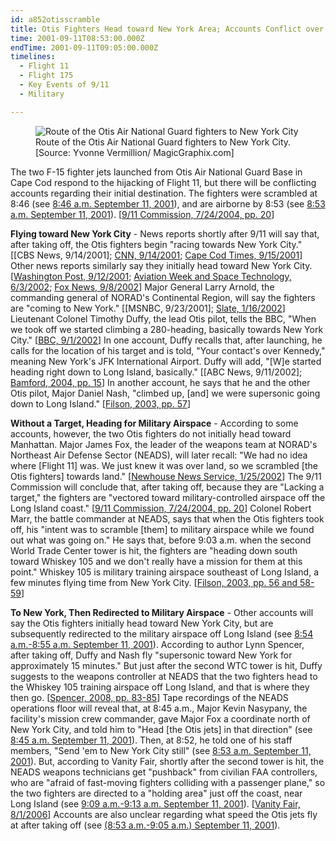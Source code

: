 ```yaml
---
id: a852otisscramble
title: Otis Fighters Head toward New York Area; Accounts Conflict over Exact Destination
time: 2001-09-11T08:53:00.000Z
endTime: 2001-09-11T09:05:00.000Z
timelines:
  - Flight 11
  - Flight 175
  - Key Events of 9/11
  - Military

---
```


<figure class="image">
  <img alt="Route of the Otis Air National Guard fighters to New York City" src="http://cdn.historycommons.org/images/events/281_map_otisflight2050081722-9162.jpg" />
  <figcaption>Route of the Otis Air National Guard fighters to New York City.<br>[Source: Yvonne Vermillion/ MagicGraphix.com]</figcaption>
</figure>

The two F-15 fighter jets launched from Otis Air National Guard Base in Cape Cod respond to the hijacking of Flight 11, but there will be conflicting accounts regarding their initial destination. The fighters were scrambled at 8:46 (see [8:46 a.m. September 11, 2001](/timeline/#a846scramble)), and are airborne by 8:53 (see [8:53 a.m. September 11, 2001](/timeline/#a852otistakeoff)). [[9/11 Commission, 7/24/2004, pp. 20][1]]

**Flying toward New York City** - News reports shortly after 9/11 will say that, after taking off, the Otis fighters begin "racing towards New York City." [[CBS News, 9/14/2001]; [CNN, 9/14/2001][2]; [Cape Cod Times, 9/15/2001][3]] Other news reports similarly say they initially head toward New York City. [[Washington Post, 9/12/2001][4]; [Aviation Week and Space Technology, 6/3/2002][5]; [Fox News, 9/8/2002][6]] Major General Larry Arnold, the commanding general of NORAD's Continental Region, will say the fighters are "coming to New York." [[MSNBC, 9/23/2001]; [Slate, 1/16/2002][7]] Lieutenant Colonel Timothy Duffy, the lead Otis pilot, tells the BBC, "When we took off we started climbing a 280-heading, basically towards New York City." [[BBC, 9/1/2002][8]] In one account, Duffy recalls that, after launching, he calls for the location of his target and is told, "Your contact's over Kennedy," meaning New York's JFK International Airport. Duffy will add, "[W]e started heading right down to Long Island, basically." [[ABC News, 9/11/2002]; [Bamford, 2004, pp. 15][9]] In another account, he says that he and the other Otis pilot, Major Daniel Nash, "climbed up, [and] we were supersonic going down to Long Island." [[Filson, 2003, pp. 57][10]]

**Without a Target, Heading for Military Airspace** - According to some accounts, however, the two Otis fighters do not initially head toward Manhattan. Major James Fox, the leader of the weapons team at NORAD's Northeast Air Defense Sector (NEADS), will later recall: "We had no idea where [Flight 11] was. We just knew it was over land, so we scrambled [the Otis fighters] towards land." [[Newhouse News Service, 1/25/2002][11]] The 9/11 Commission will conclude that, after taking off, because they are "Lacking a target," the fighters are "vectored toward military-controlled airspace off the Long Island coast." [[9/11 Commission, 7/24/2004, pp. 20][1]] Colonel Robert Marr, the battle commander at NEADS, says that when the Otis fighters took off, his "intent was to scramble [them] to military airspace while we found out what was going on." He says that, before 9:03 a.m. when the second World Trade Center tower is hit, the fighters are "heading down south toward Whiskey 105 and we don't really have a mission for them at this point." Whiskey 105 is military training airspace southeast of Long Island, a few minutes flying time from New York City. [[Filson, 2003, pp. 56 and 58-59][10]]

**To New York, Then Redirected to Military Airspace** - Other accounts will say the Otis fighters initially head toward New York City, but are subsequently redirected to the military airspace off Long Island (see [8:54 a.m.-8:55 a.m. September 11, 2001](/timeline/#a854newheading)). According to author Lynn Spencer, after taking off, Duffy and Nash fly "supersonic toward New York for approximately 15 minutes." But just after the second WTC tower is hit, Duffy suggests to the weapons controller at NEADS that the two fighters head to the Whiskey 105 training airspace off Long Island, and that is where they then go. [[Spencer, 2008, pp. 83-85][12]] Tape recordings of the NEADS operations floor will reveal that, at 8:45 a.m., Major Kevin Nasypany, the facility's mission crew commander, gave Major Fox a coordinate north of New York City, and told him to "Head [the Otis jets] in that direction" (see [8:45 a.m. September 11, 2001](/timeline/#a845neadsorders)). Then, at 8:52, he told one of his staff members, "Send 'em to New York City still" (see [8:53 a.m. September 11, 2001](/timeline/#a852otistakeoff)). But, according to Vanity Fair, shortly after the second tower is hit, the NEADS weapons technicians get "pushback" from civilian FAA controllers, who are "afraid of fast-moving fighters colliding with a passenger plane," so the two fighters are directed to a "holding area" just off the coast, near Long Island (see [9:09 a.m.-9:13 a.m. September 11, 2001](/timeline/#a908overocean)). [[Vanity Fair, 8/1/2006][13]] Accounts are also unclear regarding what speed the Otis jets fly at after taking off (see [(8:53 a.m.-9:05 a.m.) September 11, 2001](/timeline/#a853flytowardny)). 

[1]: https://web.archive.org/web/20041020144854/http://www.decloah.com/mirrors/9-11/911_Report.txt
[2]: http://edition.cnn.com/TRANSCRIPTS/0109/14/se.67.html
[3]: https://web.archive.org/web/20020602065749/http://www.capecodonline.com/cctimes/archives/2001/sep/15/reportotis15.htm
[4]: https://www.washingtonpost.com/wp-srv/nation/articles/timeline.html
[5]: https://web.archive.org/web/20020917072642/http://www.aviationnow.com/content/publication/awst/20020603/avi_stor.htm
[6]: https://web.archive.org/web/20020913120346/http://www.foxnews.com/story/0,2933,62359,00.html
[7]: https://slate.com/news-and-politics/2002/01/the-military-screw-up-nobody-talks-about.html
[8]: https://web.archive.org/web/20040701101430/http://www.mnet.co.za/CarteBlanche/Display/Display.asp?Id=2063
[9]: https://www.amazon.com/exec/obidos/ASIN/0385506724/centerforcoop-20
[10]: https://www.amazon.com/exec/obidos/ASIN/061512416X/centerforcoop-20/
[11]: https://web.archive.org/web/20020219050126/http://www.newhouse.com/archive/story1a012802.html
[12]: https://www.amazon.com/exec/obidos/ASIN/1416559256/centerforcoop-20
[13]: https://www.vanityfair.com/news/2006/08/norad200608
